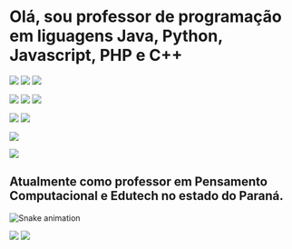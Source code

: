 # Olá, sou professor de programação em liguagens Java, Python, Javascript, PHP e C++

[![](https://img.shields.io/badge/Flask-000000?style=for-the-badge&logo=flask&logoColor=white)](https://flask.palletsprojects.com/en/2.1.x/) [![](https://img.shields.io/badge/Django-092E20?style=for-the-badge&logo=django&logoColor=green)](https://docs.djangoproject.com/en/4.0/) [![](https://img.shields.io/badge/django%20rest-ff1709?style=for-the-badge&logo=django&logoColor=white)](https://www.django-rest-framework.org/) 
 
[![](https://img.shields.io/badge/Node.js-339933?style=for-the-badge&logo=nodedotjs&logoColor=white)](https://nodejs.org/en/) [![](https://img.shields.io/badge/React-20232A?style=for-the-badge&logo=react&logoColor=61DAFB)](https://pt-br.reactjs.org/docs/getting-started.html) [![](https://img.shields.io/badge/next.js-000000?style=for-the-badge&logo=nextdotjs&logoColor=white)](https://nextjs.org/) 

[![](https://img.shields.io/badge/Spring-6DB33F?style=for-the-badge&logo=spring&logoColor=white)](https://spring.io/) [![](https://img.shields.io/badge/Spring_Boot-F2F4F9?style=for-the-badge&logo=spring-boot)](https://spring.io/projects/spring-boot)

[![](https://img.shields.io/badge/Symfony-000000?style=for-the-badge&logo=Symfony&logoColor=white)](https://symfony.com/)

[![](https://img.shields.io/badge/Markdown-000000?style=for-the-badge&logo=markdown&logoColor=white)](https://www.markdownguide.org/)  

## Atualmente como professor em Pensamento Computacional e Edutech no estado do Paraná.


![Snake animation](https://github.com/jacksonsr451/jacksonsr451/blob/output/github-contribution-grid-snake.svg)

[![](https://img.shields.io/badge/LinkedIn-0077B5?style=for-the-badge&logo=linkedin&logoColor=white)](https://www.linkedin.com/in/jackson-severino-da-rocha-1613b51a1/)  [![](https://img.shields.io/badge/Gmail-D14836?style=for-the-badge&logo=gmail&logoColor=white)](mailto:jackson.severino.rocha@escola.pr.gov.br)
